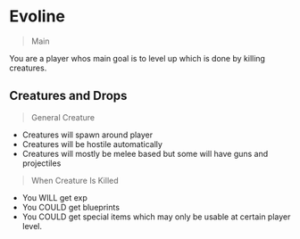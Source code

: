 # Evoline

> Main

You are a player whos main goal is to level up which is done by killing creatures.

## Creatures and Drops
> General Creature
  - Creatures will spawn around player
  - Creatures will be hostile automatically
  - Creatures will mostly be melee based but some will have guns and projectiles

  > When Creature Is Killed

  - You WILL get exp
  - You COULD get blueprints
  - You COULD get special items
  which may only be usable at certain player level.
  
  
